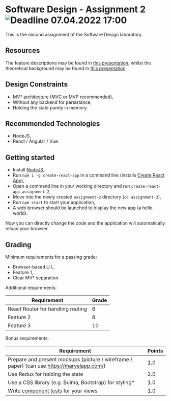 # Software Design - Assignment 2 ![Deadline 07.04.2022 17:00](https://img.shields.io/badge/deadline-07.04.2022%2017%3A00-blue.svg "Deadline: 07.04.2022 17:00")
This is the second assignment of the Software Design laboratory.

## Resources
The feature descriptions may be found in [this presentation](https://docs.google.com/document/d/1tVYAyPtw45p4jIwGaeIKsNPpqTvS5VukwBIKkj6pv8A/edit?usp=sharing), whilst the theoretical background may be found in [this presentation](https://docs.google.com/presentation/d/1fP1jNASx-uFSlEHTI0pQbam6Spi7KoE5stC8ININkjs/edit?usp=sharing).

## Design Constraints
 * MV* architecture (MVC or MVP recommended),
 * Without any backend for persistance,
 * Holding the state purely in memory.

## Recommended Technologies
 * NodeJS,
 * React / Angular / Vue.

## Getting started
 * Install [NodeJS](https://nodejs.org/en/),
 * Run `npm i -g create-react-app` in a command line (installs [Create React App](https://github.com/facebook/create-react-app)),
 * Open a command line in your working directory and run `create-react-app assignment-2`,
 * Move into the newly created `assignment-2` directory (`cd assignment-2`),
 * Run `npm start` to start your application,
 * A web browser should be launched to display the new app (a hello world).

Now you can directly change the code and the application will automatically reload your browser.

## Grading
Minimum requirements for a passing grade:
 * Browser-based U.I.,
 * Feature 1,
 * Clear MV* separation.

Additional requirements:

| Requirement                        | Grade |
|------------------------------------|-------|
| React Router for handling routing  |   6   |
| Feature 2                          |   8   |
| Feature 3                          |  10   |

Bonus requirements:

| Requirement                                                | Points |
|------------------------------------------------------------|--------|
| Prepare and present mockups (picture / wireframe / paper) (can use https://marvelapp.com/)   | 1.0    |
| Use Redux for holding the state                            | 2.0    |
| Use a CSS library (e.g. Bulma, Bootstrap) for styling*     | 1.0    |
| Write [component tests](https://facebook.github.io/create-react-app/docs/running-tests#option-2-react-testing-library) for your views | 1.0    | 